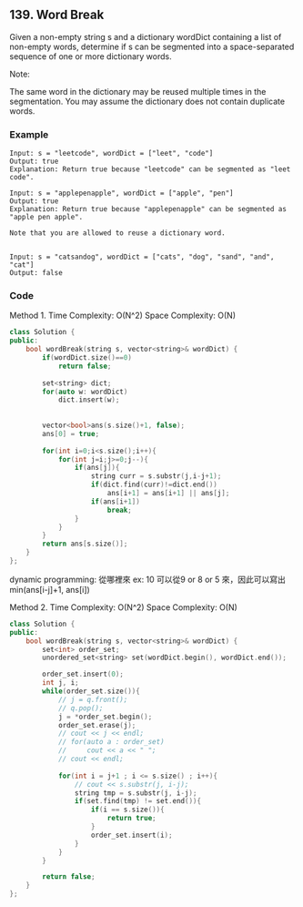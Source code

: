 ## 139. Word Break

Given a non-empty string s and a dictionary wordDict containing a list of non-empty words, determine if s can be segmented into a space-separated sequence of one or more dictionary words.

Note:

The same word in the dictionary may be reused multiple times in the segmentation.
You may assume the dictionary does not contain duplicate words.

### Example
```
Input: s = "leetcode", wordDict = ["leet", "code"]
Output: true
Explanation: Return true because "leetcode" can be segmented as "leet code".

Input: s = "applepenapple", wordDict = ["apple", "pen"]
Output: true
Explanation: Return true because "applepenapple" can be segmented as "apple pen apple".

Note that you are allowed to reuse a dictionary word.


Input: s = "catsandog", wordDict = ["cats", "dog", "sand", "and", "cat"]
Output: false
```

### Code
Method 1.
Time Complexity: O(N^2)
Space Complexity: O(N)
```c++
class Solution {
public:
    bool wordBreak(string s, vector<string>& wordDict) {
        if(wordDict.size()==0)
            return false;
        
        set<string> dict;
        for(auto w: wordDict)
            dict.insert(w);
        
        
        vector<bool>ans(s.size()+1, false);
        ans[0] = true;
        
        for(int i=0;i<s.size();i++){
            for(int j=i;j>=0;j--){
                if(ans[j]){
                    string curr = s.substr(j,i-j+1);
                    if(dict.find(curr)!=dict.end())
                        ans[i+1] = ans[i+1] || ans[j];
                    if(ans[i+1])
                        break;
                }
            }
        }
        return ans[s.size()];
    }
};
```
dynamic programming: 從哪裡來
ex: 10 可以從9 or 8 or 5 來，因此可以寫出 min(ans[i-j]+1, ans[i])


Method 2.
Time Complexity: O(N^2)
Space Complexity: O(N)
```c++
class Solution {
public:
    bool wordBreak(string s, vector<string>& wordDict) {
        set<int> order_set;
        unordered_set<string> set(wordDict.begin(), wordDict.end());

        order_set.insert(0);
        int j, i;
        while(order_set.size()){
            // j = q.front();
            // q.pop();
            j = *order_set.begin();
            order_set.erase(j);
            // cout << j << endl;
            // for(auto a : order_set)
            //     cout << a << " ";
            // cout << endl;
            
            for(int i = j+1 ; i <= s.size() ; i++){
                // cout << s.substr(j, i-j);   
                string tmp = s.substr(j, i-j);
                if(set.find(tmp) != set.end()){
                    if(i == s.size()){
                        return true;
                    }
                    order_set.insert(i);
                }
            }
        }

        return false;
    }
};
```



